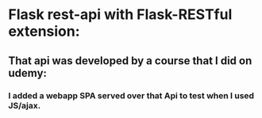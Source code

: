 #  Flask rest-api with Flask-RESTful extension: 

## That api was developed by a course that I did on udemy: 

### I added a webapp SPA served over that Api to test when I used JS/ajax.  
   
